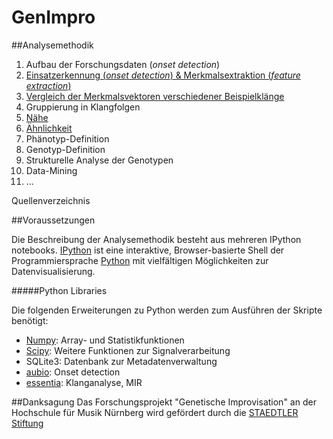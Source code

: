# GenImpro

##Analysemethodik

1. Aufbau der Forschungsdaten (*onset detection*)
2. [Einsatzerkennung (*onset detection*) & Merkmalsextraktion (*feature extraction*)](http://nbviewer.ipython.org/github/bastustrump/genimpro/blob/master/notebooks/feature%20extraction.ipynb)
3. [Vergleich der Merkmalsvektoren verschiedener Beispielklänge](http://nbviewer.ipython.org/github/bastustrump/genimpro/blob/master/notebooks/compare%20feature%20plots.ipynb)
4. Gruppierung in Klangfolgen
  1. [Nähe](http://nbviewer.ipython.org/github/bastustrump/genimpro/blob/master/notebooks/grouping%201.ipynb)
  2. [Ähnlichkeit](http://nbviewer.ipython.org/github/bastustrump/genimpro/blob/master/notebooks/grouping2.ipynb)
5. Phänotyp-Definition
6. Genotyp-Definition
7. Strukturelle Analyse der Genotypen
  1. Data-Mining
  2. ...

Quellenverzeichnis

##Voraussetzungen

Die Beschreibung der Analysemethodik besteht aus mehreren IPython notebooks. [IPython](http://ipython.org/) ist eine interaktive, Browser-basierte Shell der Programmiersprache [Python](http://www.python.org/) mit vielfältigen Möglichkeiten zur Datenvisualisierung.

#####Python Libraries

Die folgenden Erweiterungen zu Python werden zum Ausführen der Skripte benötigt:

- [Numpy](http://www.numpy.org/): Array- und Statistikfunktionen
- [Scipy](http://scipy.org): Weitere Funktionen zur Signalverarbeitung
- SQLite3: Datenbank zur Metadatenverwaltung
- [aubio](http://aubio.org): Onset detection
- [essentia](http://essentia.upf.edu): Klanganalyse, MIR

##Danksagung
Das Forschungsprojekt "Genetische Improvisation" an der Hochschule für Musik Nürnberg wird gefördert durch die [STAEDTLER Stiftung](http://www.staedtler.de/de/unternehmen/staedtler-stiftung/)
